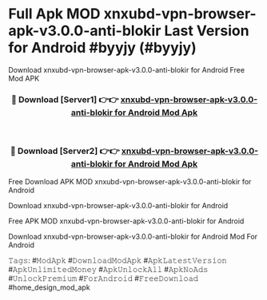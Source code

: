 # Full Apk MOD xnxubd-vpn-browser-apk-v3.0.0-anti-blokir Last Version for Android #byyjy (#byyjy)
Download xnxubd-vpn-browser-apk-v3.0.0-anti-blokir for Android Free Mod APK

<div align="center">
<h3>🔴 Download [Server1] 👉👉 <a href="https://apps.libra.edu.pl?title=xnxubd-vpn-browser-apk-v3.0.0-anti-blokir&ref=18F">xnxubd-vpn-browser-apk-v3.0.0-anti-blokir for Android Mod Apk</a></h3><br>

<h3>🔴 Download [Server2] 👉👉 <a href="https://apps.libra.edu.pl?title=xnxubd-vpn-browser-apk-v3.0.0-anti-blokir&ref=18F">xnxubd-vpn-browser-apk-v3.0.0-anti-blokir for Android Mod Apk</a></h3>
</div>


Free Download APK MOD xnxubd-vpn-browser-apk-v3.0.0-anti-blokir for Android

Download xnxubd-vpn-browser-apk-v3.0.0-anti-blokir for Android 

Free APK MOD xnxubd-vpn-browser-apk-v3.0.0-anti-blokir for Android 

Download xnxubd-vpn-browser-apk-v3.0.0-anti-blokir for Android Mod For Android

𝚃𝚊𝚐𝚜: #𝙼𝚘𝚍𝙰𝚙𝚔 #𝙳𝚘𝚠𝚗𝚕𝚘𝚊𝚍𝙼𝚘𝚍𝙰𝚙𝚔 #𝙰𝚙𝚔𝙻𝚊𝚝𝚎𝚜𝚝𝚅𝚎𝚛𝚜𝚒𝚘𝚗 #𝙰𝚙𝚔𝚄𝚗𝚕𝚒𝚖𝚒𝚝𝚎𝚍𝙼𝚘𝚗𝚎𝚢 #𝙰𝚙𝚔𝚄𝚗𝚕𝚘𝚌𝚔𝙰𝚕𝚕 #𝙰𝚙𝚔𝙽𝚘𝙰𝚍𝚜 #𝚄𝚗𝚕𝚘𝚌𝚔𝙿𝚛𝚎𝚖𝚒𝚞𝚖 #𝙵𝚘𝚛𝙰𝚗𝚍𝚛𝚘𝚒𝚍 #𝙵𝚛𝚎𝚎𝙳𝚘𝚠𝚗𝚕𝚘𝚊𝚍 #home_design_mod_apk